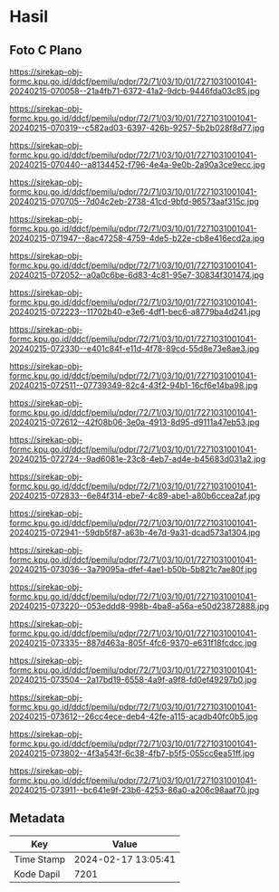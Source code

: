 # Hasil

## Foto C Plano

https://sirekap-obj-formc.kpu.go.id/ddcf/pemilu/pdpr/72/71/03/10/01/7271031001041-20240215-070058--21a4fb71-6372-41a2-9dcb-9446fda03c85.jpg

https://sirekap-obj-formc.kpu.go.id/ddcf/pemilu/pdpr/72/71/03/10/01/7271031001041-20240215-070319--c582ad03-6397-426b-9257-5b2b028f8d77.jpg

https://sirekap-obj-formc.kpu.go.id/ddcf/pemilu/pdpr/72/71/03/10/01/7271031001041-20240215-070440--a8134452-f796-4e4a-9e0b-2a90a3ce9ecc.jpg

https://sirekap-obj-formc.kpu.go.id/ddcf/pemilu/pdpr/72/71/03/10/01/7271031001041-20240215-070705--7d04c2eb-2738-41cd-9bfd-96573aaf315c.jpg

https://sirekap-obj-formc.kpu.go.id/ddcf/pemilu/pdpr/72/71/03/10/01/7271031001041-20240215-071947--8ac47258-4759-4de5-b22e-cb8e416ecd2a.jpg

https://sirekap-obj-formc.kpu.go.id/ddcf/pemilu/pdpr/72/71/03/10/01/7271031001041-20240215-072052--a0a0c6be-6d83-4c81-95e7-30834f301474.jpg

https://sirekap-obj-formc.kpu.go.id/ddcf/pemilu/pdpr/72/71/03/10/01/7271031001041-20240215-072223--11702b40-e3e6-4df1-bec6-a8779ba4d241.jpg

https://sirekap-obj-formc.kpu.go.id/ddcf/pemilu/pdpr/72/71/03/10/01/7271031001041-20240215-072330--e401c84f-e11d-4f78-89cd-55d8e73e8ae3.jpg

https://sirekap-obj-formc.kpu.go.id/ddcf/pemilu/pdpr/72/71/03/10/01/7271031001041-20240215-072511--07739349-82c4-43f2-94b1-16cf6e14ba98.jpg

https://sirekap-obj-formc.kpu.go.id/ddcf/pemilu/pdpr/72/71/03/10/01/7271031001041-20240215-072612--42f08b06-3e0a-4913-8d95-d9111a47eb53.jpg

https://sirekap-obj-formc.kpu.go.id/ddcf/pemilu/pdpr/72/71/03/10/01/7271031001041-20240215-072724--9ad6081e-23c8-4eb7-ad4e-b45683d031a2.jpg

https://sirekap-obj-formc.kpu.go.id/ddcf/pemilu/pdpr/72/71/03/10/01/7271031001041-20240215-072833--6e84f314-ebe7-4c89-abe1-a80b6ccea2af.jpg

https://sirekap-obj-formc.kpu.go.id/ddcf/pemilu/pdpr/72/71/03/10/01/7271031001041-20240215-072941--59db5f87-a63b-4e7d-9a31-dcad573a1304.jpg

https://sirekap-obj-formc.kpu.go.id/ddcf/pemilu/pdpr/72/71/03/10/01/7271031001041-20240215-073036--3a79095a-dfef-4ae1-b50b-5b821c7ae80f.jpg

https://sirekap-obj-formc.kpu.go.id/ddcf/pemilu/pdpr/72/71/03/10/01/7271031001041-20240215-073220--053eddd8-998b-4ba8-a56a-e50d23872888.jpg

https://sirekap-obj-formc.kpu.go.id/ddcf/pemilu/pdpr/72/71/03/10/01/7271031001041-20240215-073335--887d463a-805f-4fc6-9370-e631f18fcdcc.jpg

https://sirekap-obj-formc.kpu.go.id/ddcf/pemilu/pdpr/72/71/03/10/01/7271031001041-20240215-073504--2a17bd19-6558-4a9f-a9f8-fd0ef49297b0.jpg

https://sirekap-obj-formc.kpu.go.id/ddcf/pemilu/pdpr/72/71/03/10/01/7271031001041-20240215-073612--26cc4ece-deb4-42fe-a115-acadb40fc0b5.jpg

https://sirekap-obj-formc.kpu.go.id/ddcf/pemilu/pdpr/72/71/03/10/01/7271031001041-20240215-073802--4f3a543f-6c38-4fb7-b5f5-055cc6ea51ff.jpg

https://sirekap-obj-formc.kpu.go.id/ddcf/pemilu/pdpr/72/71/03/10/01/7271031001041-20240215-073911--bc641e9f-23b6-4253-86a0-a206c98aaf70.jpg


## Metadata

| Key        | Value               |
| ---------- | ------------------- |
| Time Stamp | 2024-02-17 13:05:41 |
| Kode Dapil | 7201                |



